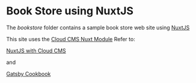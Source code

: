 # Book Store using NuxtJS

The *bookstore* folder contains a sample book store web site using [NuxtJS](https://nuxtjs.org/)

This site uses the [Cloud CMS Nuxt Module](https://www.npmjs.com/package/cloudcms-nuxt)
Refer to:

[NuxtJS with Cloud CMS](https://www.cloudcms.com/nuxtjs.html)

and

[Gatsby Cookbook](https://www.cloudcms.com/documentation/cookbooks/nuxtjs.html)

